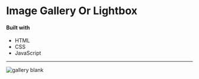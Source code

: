 # Image Gallery Or Lightbox

#### Built with 
* HTML
* CSS 
* JavaScript
---
![gallery blank](https://user-images.githubusercontent.com/41051826/50680037-1d2e4100-1041-11e9-8ff3-46a3087e26d0.jpeg)
